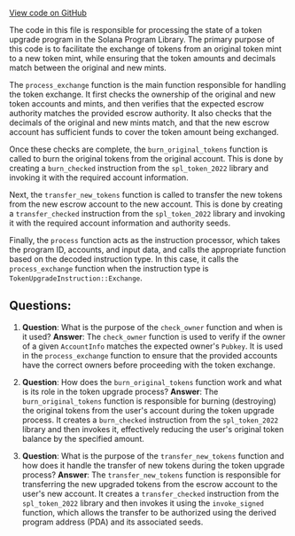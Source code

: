 [View code on GitHub](https://github.com/solana-labs/solana-program-library/token-upgrade/program/src/processor.rs)

The code in this file is responsible for processing the state of a token upgrade program in the Solana Program Library. The primary purpose of this code is to facilitate the exchange of tokens from an original token mint to a new token mint, while ensuring that the token amounts and decimals match between the original and new mints.

The `process_exchange` function is the main function responsible for handling the token exchange. It first checks the ownership of the original and new token accounts and mints, and then verifies that the expected escrow authority matches the provided escrow authority. It also checks that the decimals of the original and new mints match, and that the new escrow account has sufficient funds to cover the token amount being exchanged.

Once these checks are complete, the `burn_original_tokens` function is called to burn the original tokens from the original account. This is done by creating a `burn_checked` instruction from the `spl_token_2022` library and invoking it with the required account information.

Next, the `transfer_new_tokens` function is called to transfer the new tokens from the new escrow account to the new account. This is done by creating a `transfer_checked` instruction from the `spl_token_2022` library and invoking it with the required account information and authority seeds.

Finally, the `process` function acts as the instruction processor, which takes the program ID, accounts, and input data, and calls the appropriate function based on the decoded instruction type. In this case, it calls the `process_exchange` function when the instruction type is `TokenUpgradeInstruction::Exchange`.
## Questions: 
 1. **Question**: What is the purpose of the `check_owner` function and when is it used?
   **Answer**: The `check_owner` function is used to verify if the owner of a given `AccountInfo` matches the expected owner's `Pubkey`. It is used in the `process_exchange` function to ensure that the provided accounts have the correct owners before proceeding with the token exchange.

2. **Question**: How does the `burn_original_tokens` function work and what is its role in the token upgrade process?
   **Answer**: The `burn_original_tokens` function is responsible for burning (destroying) the original tokens from the user's account during the token upgrade process. It creates a `burn_checked` instruction from the `spl_token_2022` library and then invokes it, effectively reducing the user's original token balance by the specified amount.

3. **Question**: What is the purpose of the `transfer_new_tokens` function and how does it handle the transfer of new tokens during the token upgrade process?
   **Answer**: The `transfer_new_tokens` function is responsible for transferring the new upgraded tokens from the escrow account to the user's new account. It creates a `transfer_checked` instruction from the `spl_token_2022` library and then invokes it using the `invoke_signed` function, which allows the transfer to be authorized using the derived program address (PDA) and its associated seeds.